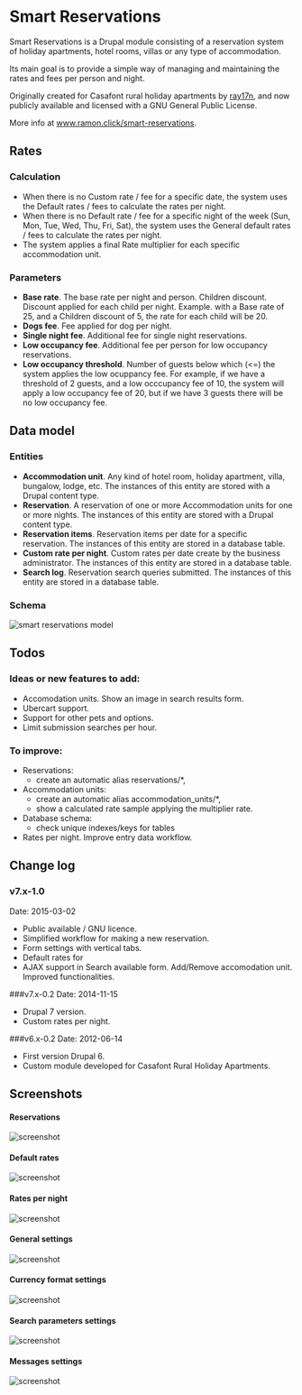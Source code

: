 Smart Reservations
===================

Smart Reservations is a Drupal module consisting of a reservation system of holiday apartments, hotel rooms, villas or any type of accommodation.

Its main goal is to provide a simple way of managing and maintaining the rates and fees per person and night.

Originally created for Casafont rural holiday apartments by [ray17n](http://www.ramon.click/), and now publicly available and licensed with a GNU General Public License.

More info at www.ramon.click/smart-reservations.


Rates
-----

### Calculation

- When there is no Custom rate / fee for a specific date, the system uses the Default rates / fees to calculate the rates per night.
- When there is no Default rate / fee for a specific night of the week (Sun, Mon, Tue, Wed, Thu, Fri, Sat), the system uses the General default rates / fees to calculate the rates per night.
- The system applies a final Rate multiplier for each specific accommodation unit.

### Parameters

- **Base rate**. The base rate per night and person.
Children discount. Discount applied for each child per night. Example. with a Base rate of 25, and a Children discount of 5, the rate for each child will be 20.
- **Dogs fee**. Fee applied for dog per night.
- **Single night fee**. Additional fee for single night reservations.
- **Low occupancy fee**. Additional fee per person for low occupancy reservations.
- **Low occupancy threshold**. Number of guests below which (<=) the system applies the low ocuppancy fee. For example, if we have a threshold of 2 guests, and a low occcupancy fee of 10, the system will apply a low occupancy fee of 20, but if we have 3 guests there will be no low occupancy fee.



Data model
----------

### Entities

- **Accommodation unit**. Any kind of hotel room, holiday apartment, villa, bungalow, lodge, etc. The instances of this entity are stored with a Drupal content type.
- **Reservation**. A reservation of one or more Accommodation units for one or more nights. The instances of this entity are stored with a Drupal content type.
- **Reservation items**. Reservation items per date for a specific reservation. The instances of this entity are stored in a database table.
- **Custom rate per night**. Custom rates per date create by the business administrator. The instances of this entity are stored in a database table.
- **Search log**. Reservation search queries submitted. The instances of this entity are stored in a database table.

### Schema

![smart reservations model](http://www.ramon.click/sites/default/files/smart_reservations/smart-reservations-entity-relationship.png "smart reservations model")


Todos
----------------------------

### Ideas or new features to add:
  - Accomodation units. Show an image in search results form.
  - Ubercart support.
  - Support for other pets and options.
  - Limit submission searches per hour.


### To improve:
  - Reservations:
    - create an automatic alias reservations/*,
  - Accommodation units:
    - create an automatic alias accommodation_units/*,
    - show a calculated rate sample applying the multiplier rate.
  - Database schema:
    - check unique indexes/keys for tables
  - Rates per night. Improve entry data workflow.


Change log
--------------------

### v7.x-1.0
Date: 2015-03-02

- Public available / GNU licence.
- Simplified workflow for making a new reservation.
- Form settings with vertical tabs.
- Default rates for
- AJAX support in Search available form. Add/Remove accomodation unit. Improved functionalities.


###v7.x-0.2
Date: 2014-11-15

- Drupal 7 version.
- Custom rates per night.


###v6.x-0.2
Date: 2012-06-14

- First version Drupal 6.
- Custom module developed for Casafont Rural Holiday Apartments.



Screenshots
-------------------

#### Reservations
![screenshot](http://www.ramon.click/sites/default/files/smart_reservations/screenshots/smart-reservations-make-reservation.png "smart reservations screenshot")

#### Default rates
![screenshot](http://www.ramon.click/sites/default/files/smart_reservations/screenshots/smart-reservations-default-rates-2.png "smart reservations screenshot")
#### Rates per night
![screenshot](http://www.ramon.click/sites/default/files/smart_reservations/screenshots/smart-reservations-rates-per-night.png "smart reservations screenshot")
#### General settings
![screenshot](http://www.ramon.click/sites/default/files/smart_reservations/screenshots/smart-reservations-settings-1.png "smart reservations screenshot")
#### Currency format settings
![screenshot](http://www.ramon.click/sites/default/files/smart_reservations/screenshots/smart-reservations-settings-2.png "smart reservations screenshot")
#### Search parameters settings
![screenshot](http://www.ramon.click/sites/default/files/smart_reservations/screenshots/smart-reservations-settings-3.png "smart reservations screenshot")
#### Messages settings
![screenshot](http://www.ramon.click/sites/default/files/smart_reservations/screenshots/smart-reservations-settings-4.png "smart reservations screenshot")
